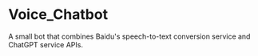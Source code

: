 # Voice_Chatbot
 A small bot that combines Baidu's speech-to-text conversion service and ChatGPT service APIs.
